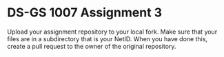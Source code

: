 DS-GS 1007 Assignment 3
=======================

Upload your assignment repository to your local fork.
Make sure that your files are in a subdirectory that is your NetID.
When you have done this, create a pull request to the owner of the original repository.

